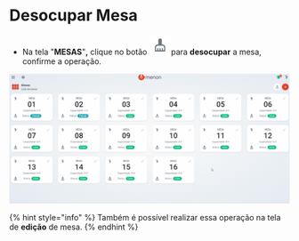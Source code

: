 # Desocupar Mesa

* Na tela "**MESAS**"**,** clique no botão ![](<../../.gitbook/assets/image (18).png>)para **desocupar** a mesa, confirme a operação.

![](<../../.gitbook/assets/desocupar mesa.gif>)

{% hint style="info" %}
Também é possível realizar essa operação na tela de **edição** de mesa.
{% endhint %}
